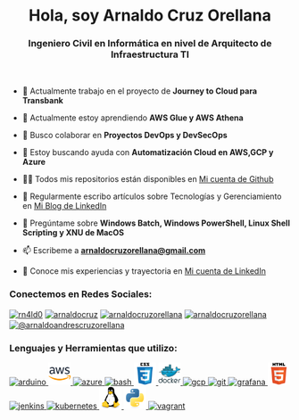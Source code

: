 <h1 align="center">Hola, soy Arnaldo Cruz Orellana</h1>
<h3 align="center">Ingeniero Civil en Informática en nivel de Arquitecto de Infraestructura TI</h3>
<br />

- 🔭 Actualmente trabajo en el proyecto de **Journey to Cloud para Transbank**

- 🌱 Actualmente estoy aprendiendo **AWS Glue y AWS Athena**

- 👯 Busco colaborar en **Proyectos DevOps y DevSecOps**

- 🤝 Estoy buscando ayuda con **Automatización Cloud en AWS,GCP y Azure**

- 👨‍💻 Todos mis repositorios están disponibles en <a href="https://github.com/4rnald0?tab=repositories](https://github.com/4rnald0?tab=repositories">Mi cuenta de Github</a>

- 📝 Regularmente escribo artículos sobre Tecnologías y Gerenciamiento en <a href="https://www.linkedin.com/in/arnaldocruz/recent-activity/articles/](https://www.linkedin.com/in/arnaldocruz/recent-activity/articles/">Mi Blog de LinkedIn</a>

- 💬 Pregúntame sobre **Windows Batch, Windows PowerShell, Linux Shell Scripting y XNU de MacOS**

- 📫 Escribeme a **arnaldocruzorellana@gmail.com**

- 📄 Conoce mis experiencias y trayectoria en  <a href="https://www.linkedin.com/in/arnaldocruz/](https://www.linkedin.com/in/arnaldocruz/">Mi cuenta de LinkedIn</a>

<h3 align="left">Conectemos en Redes Sociales:</h3>
<p align="left">
<a href="https://twitter.com/rn4ld0" target="blank"><img align="center" src="https://raw.githubusercontent.com/rahuldkjain/github-profile-readme-generator/master/src/images/icons/Social/twitter.svg" alt="rn4ld0" height="30" width="40" /></a>
<a href="https://linkedin.com/in/arnaldocruz" target="blank"><img align="center" src="https://raw.githubusercontent.com/rahuldkjain/github-profile-readme-generator/master/src/images/icons/Social/linked-in-alt.svg" alt="arnaldocruz" height="30" width="40" /></a>
<a href="https://fb.com/arnaldocruzorellana" target="blank"><img align="center" src="https://raw.githubusercontent.com/rahuldkjain/github-profile-readme-generator/master/src/images/icons/Social/facebook.svg" alt="arnaldocruzorellana" height="30" width="40" /></a>
<a href="https://instagram.com/arnaldocruzorellana" target="blank"><img align="center" src="https://raw.githubusercontent.com/rahuldkjain/github-profile-readme-generator/master/src/images/icons/Social/instagram.svg" alt="arnaldocruzorellana" height="30" width="40" /></a>
<a href="https://www.youtube.com/c/@arnaldoandrescruzorellana" target="blank"><img align="center" src="https://raw.githubusercontent.com/rahuldkjain/github-profile-readme-generator/master/src/images/icons/Social/youtube.svg" alt="@arnaldoandrescruzorellana" height="30" width="40" /></a>
</p>

<h3 align="left">Lenguajes y Herramientas que utilizo:</h3>
<p align="left"> <a href="https://www.arduino.cc/" target="_blank" rel="noreferrer"> <img src="https://cdn.worldvectorlogo.com/logos/arduino-1.svg" alt="arduino" width="40" height="40"/> </a> <a href="https://aws.amazon.com" target="_blank" rel="noreferrer"> <img src="https://raw.githubusercontent.com/devicons/devicon/master/icons/amazonwebservices/amazonwebservices-original-wordmark.svg" alt="aws" width="40" height="40"/> </a> <a href="https://azure.microsoft.com/en-in/" target="_blank" rel="noreferrer"> <img src="https://www.vectorlogo.zone/logos/microsoft_azure/microsoft_azure-icon.svg" alt="azure" width="40" height="40"/> </a> <a href="https://www.gnu.org/software/bash/" target="_blank" rel="noreferrer"> <img src="https://www.vectorlogo.zone/logos/gnu_bash/gnu_bash-icon.svg" alt="bash" width="40" height="40"/> </a> <a href="https://www.w3schools.com/css/" target="_blank" rel="noreferrer"> <img src="https://raw.githubusercontent.com/devicons/devicon/master/icons/css3/css3-original-wordmark.svg" alt="css3" width="40" height="40"/> </a> <a href="https://www.docker.com/" target="_blank" rel="noreferrer"> <img src="https://raw.githubusercontent.com/devicons/devicon/master/icons/docker/docker-original-wordmark.svg" alt="docker" width="40" height="40"/> </a> <a href="https://cloud.google.com" target="_blank" rel="noreferrer"> <img src="https://www.vectorlogo.zone/logos/google_cloud/google_cloud-icon.svg" alt="gcp" width="40" height="40"/> </a> <a href="https://git-scm.com/" target="_blank" rel="noreferrer"> <img src="https://www.vectorlogo.zone/logos/git-scm/git-scm-icon.svg" alt="git" width="40" height="40"/> </a> <a href="https://grafana.com" target="_blank" rel="noreferrer"> <img src="https://www.vectorlogo.zone/logos/grafana/grafana-icon.svg" alt="grafana" width="40" height="40"/> </a> <a href="https://www.w3.org/html/" target="_blank" rel="noreferrer"> <img src="https://raw.githubusercontent.com/devicons/devicon/master/icons/html5/html5-original-wordmark.svg" alt="html5" width="40" height="40"/> </a> <a href="https://www.jenkins.io" target="_blank" rel="noreferrer"> <img src="https://www.vectorlogo.zone/logos/jenkins/jenkins-icon.svg" alt="jenkins" width="40" height="40"/> </a> <a href="https://kubernetes.io" target="_blank" rel="noreferrer"> <img src="https://www.vectorlogo.zone/logos/kubernetes/kubernetes-icon.svg" alt="kubernetes" width="40" height="40"/> </a> <a href="https://www.linux.org/" target="_blank" rel="noreferrer"> <img src="https://raw.githubusercontent.com/devicons/devicon/master/icons/linux/linux-original.svg" alt="linux" width="40" height="40"/> </a> <a href="https://www.python.org" target="_blank" rel="noreferrer"> <img src="https://raw.githubusercontent.com/devicons/devicon/master/icons/python/python-original.svg" alt="python" width="40" height="40"/> </a> <a href="https://www.vagrantup.com/" target="_blank" rel="noreferrer"> <img src="https://www.vectorlogo.zone/logos/vagrantup/vagrantup-icon.svg" alt="vagrant" width="40" height="40"/> </a> </p>
